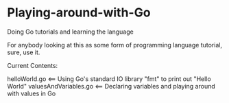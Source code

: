 # Playing-around-with-Go
Doing Go tutorials and learning the language

For anybody looking at this as some form of programming language tutorial, sure, use it.

Current Contents:

helloWorld.go <== Using Go's standard IO library "fmt" to print out "Hello World"
valuesAndVariables.go <== Declaring variables and playing around with values in Go
